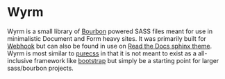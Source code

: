 # Wyrm

Wyrm is a small library of [Bourbon](http://bourbon.io) powered SASS files meant
for use in minimalistic Document and Form heavy sites. It was primarily built
for [Webhook](http://www.webhook.com) but can also be found in use on
[Read the Docs sphinx theme](http://snide.github.com/sphinx_rtd_theme). Wyrm
is most similar to [purecss](http://www.purecss.io) in that it is not meant
to exist as a all-inclusive framework like [bootstrap](http://www.bootstrap.io)
but simply be a starting point for larger sass/bourbon projects.


